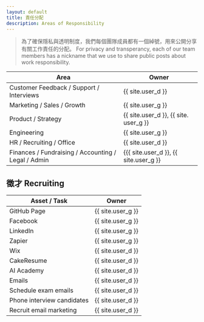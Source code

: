 ```yaml
---
layout: default
title: 責任分配
description: Areas of Responsibility
---
```


> 為了確保隱私與透明制度，我們每個團隊成員都有一個綽號，用來公開分享有關工作責任的分配。
> For privacy and transperancy, each of our team members has a nickname that we use to share public posts about work responsibility. 

| Area | Owner |
| --- | --- |
| Customer Feedback / Support / Interviews | {{ site.user_d }} |
| Marketing / Sales / Growth | {{ site.user_g }} |
| Product / Strategy | {{ site.user_d }}, {{ site. user_g }} |
| Engineering | {{ site.user_g }} |
| HR / Recruiting / Office | {{ site.user_d }} |
| Finances / Fundraising / Accounting / Legal / Admin | {{{ site.user_d }}, {{ site.user_g }} | 

## 徵才 Recruiting 

| Asset / Task | Owner |
| --- | --- |
| GitHub Page | {{ site.user_g }} |
| Facebook | {{ site.user_g }} |
| LinkedIn | {{ site.user_g }} |
| Zapier | {{ site.user_g }} |
| Wix | {{ site.user_d }} |
| CakeResume | {{ site.user_d }} |
| AI Academy | {{ site.user_d }} |
| Emails | {{ site.user_d }} |
| Schedule exam emails | {{ site.user_d }} |
| Phone interview candidates | {{ site.user_d }} |
| Recruit email marketing | {{ site.user_d }} |
